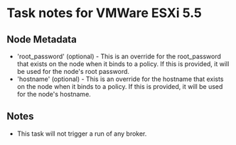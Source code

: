 # Task notes for VMWare ESXi 5.5

## Node Metadata

- 'root_password' (optional) - This is an override for the root_password that
  exists on the node when it binds to a policy. If this is provided, it will be
  used for the node's root password.
- 'hostname' (optional) - This is an override for the hostname that exists
  on the node when it binds to a policy. If this is provided, it will be used
  for the node's hostname.
  
## Notes

- This task will not trigger a run of any broker.
